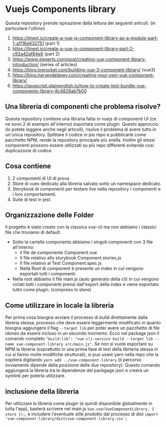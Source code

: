 # Vuejs Components library
Questa repository prende ispirazione dalla lettura dei seguenti articoli. (in particolare l'ultimo)
1. https://itnext.io/create-a-vue-js-component-library-as-a-module-part-1-a1116e632751 (part 1)
2. https://itnext.io/create-a-vue-js-component-library-part-2-c92a42af84e9 (part 2)
3. https://www.xiegerts.com/post/creating-vue-component-library-introduction/ (series of articles)
4. https://blog.logrocket.com/building-vue-3-component-library/ (vue3)
5. https://blog.harveydelaney.com/creating-your-own-vue-component-library/
6. https://javascript.plainenglish.io/how-to-create-test-bundle-vue-components-library-8c4828ab7b00

## Una libreria di componenti che problema risolve?
Questa repository contiene una libraria fatta in vuejs di componenti UI (ce ne sono 2 di esempio all'interno) esportata come plugin. Questo approccio (lo potete leggere anche negli articoli), risolve il problema di avere tutto in un'unica repository. Splittare il codice in piu repo e pubblicarle come pacchetto NPM, rende la repository principale più snella. Inoltre gli stessi componenti possono essere utilizzati su più repo differenti evitando cosi duplicazione di codice.

## Cosa contiene
1. 2 componenti di UI di prova
2. Store di vuex dedicato alla libreria salvato sotto un namespace dedicato.
3. Storybook di componenti per testare live nella repository i componenti e i loro comportamenti.
4. Suite di test in jest.

## Organizzazione delle Folder
Il progetto è stato creato con la classica vue-cli ma non abbiamo i classici file che troviamo di default. 
* Sotto la cartella components abbiamo i singoli componenti con 3 file all'interno:
  * il file de componente Component.vue
  * Il file relativo allo storybook Component.stories.js
  * Il file relativo al Test Component.spec.js
  * Nella Root di component è presente un index in cui vengono esportati tutti i componenti. 
* Nella root abbiamo il file main.js (auto generato della cli) in cui vengono ciclati tutti i componenti prensi dall'export della index e viene esportato tutto come plugin. (compreso lo store)

## Come utilizzare in locale la libreria
Per prima cosa bisogna avviare il processo di build direttamente dalla libreria stessa, processo che deve essere leggermente modificato in quanto bisogna aggiungere il flag `--target lib` per poter avere un pacchetto di file idoneo da essere incluso in un secondo momento. Ecco nel package json il comando completo `"build:lib": "vue-cli-service build --target lib --name vue-component-library src/main.js"`. Se non si vuole esportare su NPM la libreria (soprattutto in una prima fase di test della librteria stessa in cui si fanno molte modifiche strutturali), si puo usare yarn nella repo che la ospiterà digitando `yarn add ../vue-component-library` (il percorso ovviamente dipende dalla posizione delle due repository). Questo comando aggiungerà la libreria tra le dipendenze del packgage json e creerà un symlink per poterla utilizzare. 

## inclusione della libreria
Per utilizzare la libreria come plugin (e quindi disponibile globalmente in tutta l'app), basterà scrivere nel main.js `Vue.use(VueComponentLibrary, { store });`, e includere l'eventuale stile prodotto dal processo di dist `import 'vue-component-library/dist/vue-component-library.css';`
